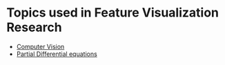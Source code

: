 # Topics used in Feature Visualization Research

- [Computer Vision](computer_vision.md)
- [Partial Differential equations](pde.md)
